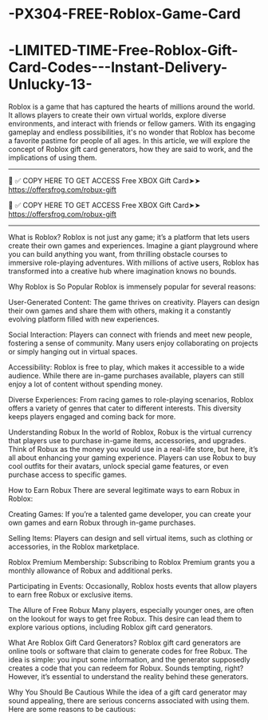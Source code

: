 # -PX304-FREE-Roblox-Game-Card
# -LIMITED-TIME-Free-Roblox-Gift-Card-Codes---Instant-Delivery-Unlucky-13-
Roblox is a game that has captured the hearts of millions around the world. It allows players to create their own virtual worlds, explore diverse environments, and interact with friends or fellow gamers. With its engaging gameplay and endless possibilities, it's no wonder that Roblox has become a favorite pastime for people of all ages. In this article, we will explore the concept of Roblox gift card generators, how they are said to work, and the implications of using them.

****************************************************************************

📌 ✅ COPY HERE TO GET ACCESS Free XBOX Gift Card➤➤ https://offersfrog.com/robux-gift

📌 ✅ COPY HERE TO GET ACCESS Free XBOX Gift Card➤➤ https://offersfrog.com/robux-gift

******************************************************************************************************************


What is Roblox?
Roblox is not just any game; it’s a platform that lets users create their own games and experiences. Imagine a giant playground where you can build anything you want, from thrilling obstacle courses to immersive role-playing adventures. With millions of active users, Roblox has transformed into a creative hub where imagination knows no bounds.

Why Roblox is So Popular
Roblox is immensely popular for several reasons:

User-Generated Content: The game thrives on creativity. Players can design their own games and share them with others, making it a constantly evolving platform filled with new experiences.

Social Interaction: Players can connect with friends and meet new people, fostering a sense of community. Many users enjoy collaborating on projects or simply hanging out in virtual spaces.

Accessibility: Roblox is free to play, which makes it accessible to a wide audience. While there are in-game purchases available, players can still enjoy a lot of content without spending money.

Diverse Experiences: From racing games to role-playing scenarios, Roblox offers a variety of genres that cater to different interests. This diversity keeps players engaged and coming back for more.

Understanding Robux
In the world of Roblox, Robux is the virtual currency that players use to purchase in-game items, accessories, and upgrades. Think of Robux as the money you would use in a real-life store, but here, it’s all about enhancing your gaming experience. Players can use Robux to buy cool outfits for their avatars, unlock special game features, or even purchase access to specific games.

How to Earn Robux
There are several legitimate ways to earn Robux in Roblox:

Creating Games: If you’re a talented game developer, you can create your own games and earn Robux through in-game purchases.

Selling Items: Players can design and sell virtual items, such as clothing or accessories, in the Roblox marketplace.

Roblox Premium Membership: Subscribing to Roblox Premium grants you a monthly allowance of Robux and additional perks.

Participating in Events: Occasionally, Roblox hosts events that allow players to earn free Robux or exclusive items.

The Allure of Free Robux
Many players, especially younger ones, are often on the lookout for ways to get free Robux. This desire can lead them to explore various options, including Roblox gift card generators.

What Are Roblox Gift Card Generators?
Roblox gift card generators are online tools or software that claim to generate codes for free Robux. The idea is simple: you input some information, and the generator supposedly creates a code that you can redeem for Robux. Sounds tempting, right? However, it’s essential to understand the reality behind these generators.

Why You Should Be Cautious
While the idea of a gift card generator may sound appealing, there are serious concerns associated with using them. Here are some reasons to be cautious:
